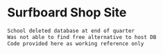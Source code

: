# Surfboard Shop Site

```bash
School deleted database at end of quarter
Was not able to find free alternative to host DB
Code provided here as working reference only
```
